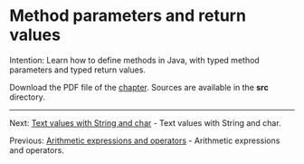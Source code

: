 # Method parameters and return values

Intention: Learn how to define methods in Java, with typed method parameters and typed return values.

Download the PDF file of the [chapter](chapter_6.pdf). Sources are available in the <b>src</b> directory.


<hr>

Next: [Text values with String and char](chapter_7.md "Text values with String and char") -
Text values with String and char.

Previous: [Arithmetic expressions and operators](chapter_5.md "Arithmetic expressions and operators") -
Arithmetic expressions and operators.
